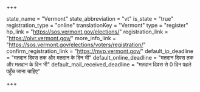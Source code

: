 +++

state_name = "Vermont"
state_abbreviation = "vt"
is_state = "true"
registration_type = "online"
translationKey = "Vermont"
type = "register"
hp_link = "https://sos.vermont.gov/elections/"
registration_link = "https://olvr.vermont.gov/"
more_info_link = "https://sos.vermont.gov/elections/voters/registration/"
confirm_registration_link = "https://mvp.vermont.gov/"
default_ip_deadline = "मतदान दिवस तक और मतदान के दिन भी"
default_online_deadline = "मतदान दिवस तक और मतदान के दिन भी"
default_mail_received_deadline = "मतदान दिवस से 0 दिन पहले पहुँच जाना चाहिए"

+++
